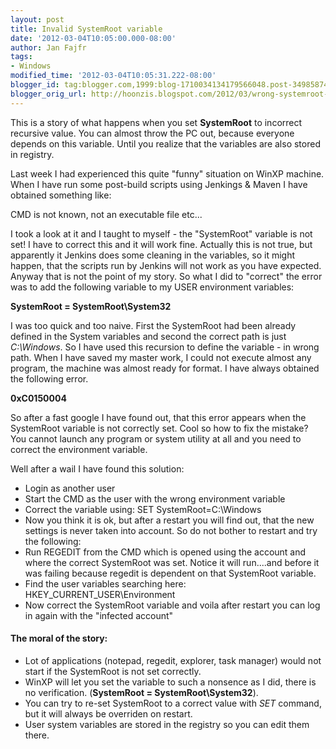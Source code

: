 ```yaml
---
layout: post
title: Invalid SystemRoot variable
date: '2012-03-04T10:05:00.000-08:00'
author: Jan Fajfr
tags:
- Windows
modified_time: '2012-03-04T10:05:31.222-08:00'
blogger_id: tag:blogger.com,1999:blog-1710034134179566048.post-3498587474896128605
blogger_orig_url: http://hoonzis.blogspot.com/2012/03/wrong-systemroot-variable-causes.html
---
```

This is a story of what happens when you set **SystemRoot** to incorrect recursive value. You can almost throw the PC out, because everyone depends on this variable. Until you realize that the variables are also stored in registry.

Last week I had experienced this quite "funny" situation on WinXP machine. When I have run some post-build scripts using Jenkings & Maven I have obtained something like:

CMD is not known, not an executable file etc...

I took a look at it and I taught to myself - the "SystemRoot" variable is not set! I have to correct this and it will work fine. Actually this is not true, but apparently it Jenkins does some cleaning in the
variables, so it might happen, that the scripts run by Jenkins will not work as you have expected. Anyway that is not the point of my story. So what I did to "correct" the error was to add the following variable to my USER environment variables:

**SystemRoot = SystemRoot\System32**

I was too quick and too naive. First the SystemRoot had been already defined in the System variables and second the correct path is just *C:\\Windows*. So I have used this recursion to define the variable - in wrong path. When I have saved my master work, I could not execute almost any program, the machine was almost ready for format. I have always obtained the following error.

**0xC0150004**

So after a fast google I have found out, that this error appears when the SystemRoot variable is not correctly set. Cool so how to fix the mistake? You cannot launch any program or system utility at all and you need to correct the environment variable.

Well after a wail I have found this solution:

-   Login as another user
-   Start the CMD as the user with the wrong environment variable
-   Correct the variable using: SET SystemRoot=C:\\Windows
-   Now you think it is ok, but after a restart you will find out, that the new settings is never taken into account. So do not bother to restart and try the following:
-   Run REGEDIT from the CMD which is opened using the account and where
    the correct SystemRoot was set. Notice it will run....and before it was failing because regedit is dependent on that SystemRoot variable.
-   Find the user variables searching here: HKEY\_CURRENT\_USER\\Environment
-   Now correct the SystemRoot variable and voila after restart you can log in again with the "infected account"

#### The moral of the story:
- Lot of applications (notepad, regedit, explorer, task manager) would not start if the SystemRoot is not set correctly.
- WinXP will let you set the variable to such a nonsence as I did, there is no verification. (**SystemRoot = SystemRoot\\System32**).
- You can try to re-set SystemRoot to a correct value with *SET* command, but it will always be overriden on restart.
- User system variables are stored in the registry so you can edit them there.
